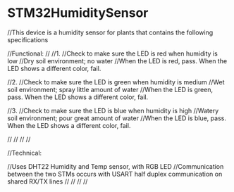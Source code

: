 # STM32HumiditySensor

//This device is a humidity sensor for plants that contains the following specifications

//Functional: 
//
//1.
//Check to make sure the LED is red when humidity is low
//Dry soil environment; no water
//When the LED is red, pass. When the LED shows a different color, fail.

//2.
//Check to make sure the LED is green when humidity is medium
//Wet soil environment; spray little amount of water
//When the LED is green, pass. When the LED shows a different color, fail.

//3.
//Check to make sure the LED is blue when humidity is high
//Watery soil environment; pour great amount of water
//When the LED is blue, pass. When the LED shows a different color, fail.

//
//
//
//

//Technical: 

//Uses DHT22 Humidity and Temp sensor, with RGB LED
//Communication between the two STMs occurs with USART half duplex communication on shared RX/TX lines
//
//
//
//
